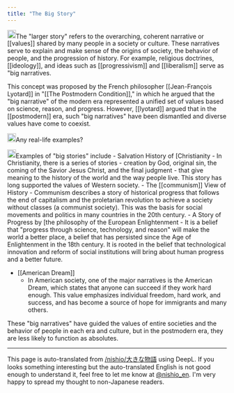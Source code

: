 ```yaml
---
title: "The Big Story"
---
```


<img src='https://scrapbox.io/api/pages/nishio-en/gpt/icon' alt='gpt.icon' height="19.5"/>The "larger story" refers to the overarching, coherent narrative or [[values]] shared by many people in a society or culture. These narratives serve to explain and make sense of the origins of society, the behavior of people, and the progression of history. For example, religious doctrines, [[ideology]], and ideas such as [[progressivism]] and [[liberalism]] serve as "big narratives.

This concept was proposed by the French philosopher [[Jean-François Lyotard]] in "[[The Postmodern Condition]]," in which he argued that the "big narrative" of the modern era represented a unified set of values based on science, reason, and progress. However, [[lyotard]] argued that in the [[postmodern]] era, such "big narratives" have been dismantled and diverse values have come to coexist.

<img src='https://scrapbox.io/api/pages/nishio-en/nishio/icon' alt='nishio.icon' height="19.5"/>Any real-life examples?

<img src='https://scrapbox.io/api/pages/nishio-en/GPT/icon' alt='GPT.icon' height="19.5"/>Examples of "big stories" include
    - Salvation History of [Christianity
    - In Christianity, there is a series of stories - creation by God, original sin, the coming of the Savior Jesus Christ, and the final judgment - that give meaning to the history of the world and the way people live. This story has long supported the values of Western society.
    - The [[communism]] View of History
    - Communism describes a story of historical progress that follows the end of capitalism and the proletarian revolution to achieve a society without classes (a communist society). This was the basis for social movements and politics in many countries in the 20th century.
    - A Story of Progress by [the philosophy of the European Enlightenment
    - It is a belief that "progress through science, technology, and reason" will make the world a better place, a belief that has persisted since the Age of Enlightenment in the 18th century. It is rooted in the belief that technological innovation and reform of social institutions will bring about human progress and a better future.
- [[American Dream]]
    - In American society, one of the major narratives is the American Dream, which states that anyone can succeed if they work hard enough. This value emphasizes individual freedom, hard work, and success, and has become a source of hope for immigrants and many others.

These "big narratives" have guided the values of entire societies and the behavior of people in each era and culture, but in the postmodern era, they are less likely to function as absolutes.

---
This page is auto-translated from [/nishio/大きな物語](https://scrapbox.io/nishio/大きな物語) using DeepL. If you looks something interesting but the auto-translated English is not good enough to understand it, feel free to let me know at [@nishio_en](https://twitter.com/nishio_en). I'm very happy to spread my thought to non-Japanese readers.